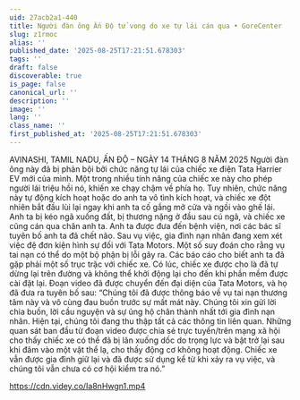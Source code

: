 ```yaml
---
uid: 27acb2a1-440
title: Người đàn ông Ấn Độ tử vong do xe tự lái cán qua • GoreCenter
slug: z1rmoc
alias: ''
published_date: '2025-08-25T17:21:51.678303'
tags: ''
draft: false
discoverable: true
is_page: false
canonical_url: ''
description: ''
image: ''
lang: ''
class_name: ''
first_published_at: '2025-08-25T17:21:51.678303'
---
```


AVINASHI, TAMIL NADU, ẤN ĐỘ – NGÀY 14 THÁNG 8 NĂM 2025 Người đàn ông này đã bị phản bội bởi chức năng tự lái của chiếc xe điện Tata Harrier EV mới của mình. Một trong nhiều tính năng của chiếc xe này cho phép người lái triệu hồi nó, khiến xe chạy chậm về phía họ. Tuy nhiên, chức năng này tự động kích hoạt hoặc do anh ta vô tình kích hoạt, và chiếc xe đột nhiên bắt đầu lùi lại ngay khi anh ta cố gắng mở cửa và ngồi vào ghế lái. Anh ta bị kéo ngã xuống đất, bị thương nặng ở đầu sau cú ngã, và chiếc xe cũng cán qua chân anh ta. Anh ta được đưa đến bệnh viện, nơi các bác sĩ tuyên bố anh ta đã chết não. Sau vụ việc, gia đình nạn nhân đang xem xét việc đệ đơn kiện hình sự đối với Tata Motors. Một số suy đoán cho rằng vụ tai nạn có thể do một bộ phận bị lỗi gây ra. Các báo cáo cho biết anh ta đã gặp phải một số trục trặc với chiếc xe. Có lúc, chiếc xe được cho là đã tự dừng lại trên đường và không thể khởi động lại cho đến khi phần mềm được cài đặt lại. Đoạn video đã được chuyển đến đại diện của Tata Motors, và họ đã đưa ra tuyên bố sau: “Chúng tôi đã được thông báo về vụ tai nạn thương tâm này và vô cùng đau buồn trước sự mất mát này. Chúng tôi xin gửi lời chia buồn, lời cầu nguyện và sự ủng hộ chân thành nhất tới gia đình nạn nhân. Hiện tại, chúng tôi đang thu thập tất cả các thông tin liên quan. Những quan sát ban đầu từ đoạn video được chia sẻ trực tuyến/trên mạng xã hội cho thấy chiếc xe có thể đã bị lăn xuống dốc do trọng lực và bật trở lại sau khi đâm vào một vật thể lạ, cho thấy động cơ không hoạt động. Chiếc xe vẫn được gia đình giữ lại và đã được sử dụng kể từ khi xảy ra vụ việc, và chúng tôi vẫn chưa có cơ hội kiểm tra nó.”

https://cdn.videy.co/Ia8nHwgn1.mp4